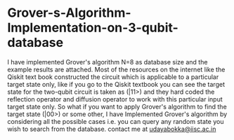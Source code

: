 # Grover-s-Algorithm-Implementation-on-3-qubit-database
I have implemented Grover's algorithm N=8 as database size and the example results are attached. Most of the resources on the internet like the Qiskit text book constructed the circuit which is applicable to a particular target state only, like if you go to the Qiskit textbook you can see the target state for the two-qubit circuit is taken as \(|11>\) and they hard coded the reflection operator and diffusion operator to work with this particular input target state only. So what if you want to apply Grover's algorithm to find the target state \(|00>\) or some other, I have Implemented Grover's algorithm by considering all the possible cases i.e. you can query any random state you wish to search from the database.
contact me at udayabokka@iisc.ac.in
